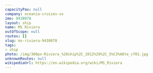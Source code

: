 ```yaml
---
capacityPax: null
company: oceania-cruises-us
imo: 9438078
layout: ship
name: MS Riviera
outOfScope: null
routes: []
slug: ms-riviera-9438078
tags:
- ship
photo: /img/300px-Riviera_%28ship%2C_2012%29%2C_S%C3%A8te_cf01.jpg
unknownRoutes: null
wikipediaUrl: https://en.wikipedia.org/wiki/MS_Riviera
---
```

